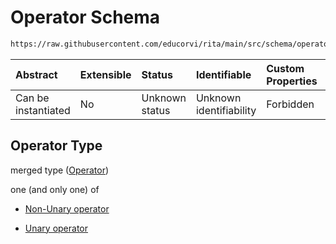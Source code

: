 # Operator Schema

```txt
https://raw.githubusercontent.com/educorvi/rita/main/src/schema/operator.json
```

| Abstract            | Extensible | Status         | Identifiable            | Custom Properties | Additional Properties | Access Restrictions | Defined In                                                             |
| :------------------ | :--------- | :------------- | :---------------------- | :---------------- | :-------------------- | :------------------ | :--------------------------------------------------------------------- |
| Can be instantiated | No         | Unknown status | Unknown identifiability | Forbidden         | Allowed               | none                | [operator.json](../../src/schema/operator.json 'open original schema') |

## Operator Type

merged type ([Operator](operator.md))

one (and only one) of

-   [Non-Unary operator](operator-oneof-non-unary-operator.md 'check type definition')

-   [Unary operator](operator-oneof-unary-operator.md 'check type definition')
